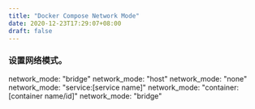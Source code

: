 ```yaml
---
title: "Docker Compose Network Mode"
date: 2020-12-23T17:29:07+08:00
draft: false
---
```



### 设置网络模式。

network_mode: "bridge"
network_mode: "host"
network_mode: "none"
network_mode: "service:[service name]"
network_mode: "container:[container name/id]"
network_mode: "bridge"